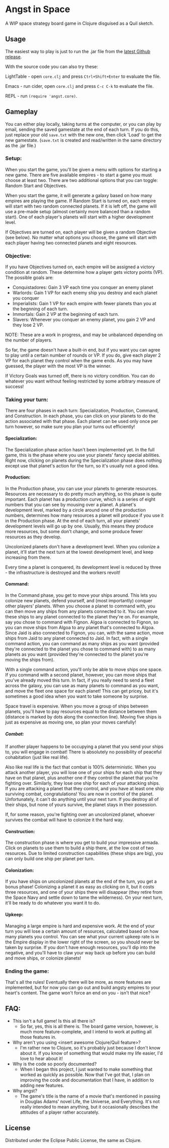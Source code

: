 ﻿# Angst in Space

A WIP space strategy board game in Clojure disguised as a Quil sketch.

## Usage

The easiest way to play is just to run the .jar file from the [latest Github release](https://github.com/Sheep-Dip/angst-in-space/releases).

With the source code you can also try these:

LightTable - open `core.clj` and press `Ctrl+Shift+Enter` to evaluate the file.

Emacs - run cider, open `core.clj` and press `C-c C-k` to evaluate the file.

REPL - run `(require 'angst.core)`.

## Gameplay

You can either play locally, taking turns at the computer, or you can play by email, sending the saved gamestate at the end of each turn. If you do this, just replace your old `save.txt` with the new one, then click 'Load' to get the new gamestate. (`save.txt` is created and read/written in the same directory as the .jar file.)

### Setup:

When you start the game, you'll be given a menu with options for starting a new game. There are five available empires - to start a game you must choose at least two. There are two additional options that you can toggle: Random Start and Objectives. 

When you start the game, it will generate a galaxy based on how many empires are playing the game. If Random Start is turned on, each empire will start with two random connected planets. If it is left off, the game will use a pre-made setup (almost certainly more balanced than a random start). One of each player's planets will start with a higher development level.

If Objectives are turned on, each player will be given a random Objective (see below). No matter what options you choose, the game will start with each player having two connected planets and eight resources.

### Objective:

If you have Objectives turned on, each empire will be assigned a victory condition at random. These determine how a player gets victory points (VP). The possible goals are:

- Conquistadores: Gain 3 VP each time you conquer an enemy planet
- Warlords: Gain 1 VP for each enemy ship you destroy and each planet you conquer
- Imperialists: Gain 1 VP for each empire with fewer planets than you at the begnning of each turn.
- Immortals: Gain 2 VP at the beginning of each turn.
- Slavers: Whenever you conquer an enemy planet, you gain 2 VP and they lose 2 VP.

NOTE: These are a work in progress, and may be unbalanced depending on the number of players.

So far, the game doesn't have a built-in end, but if you want you can agree to play until a certain number of rounds or VP. If you do, give each player 2 VP for each planet they control when the game ends. As you may have guessed, the player with the most VP is the winner.

If Victory Goals was turned off, there is no victory condition. You can do whatever you want without feeling restricted by some arbitrary measure of success!

### Taking your turn:

There are four phases in each turn: Specialization, Production, Command, and Construction. In each phase, you can click on your planets to do the action associated with that phase. Each planet can be used only once per turn however, so make sure you plan your turns out efficiently!

#### Specialization:

The Specialization phase action hasn't been implemented yet. In the full game, this is the phase where you use your planets' fancy special abilities. Right now, clicking on planets during the Specialization phase does nothing except use that planet's action for the turn, so it's usually not a good idea.

#### Production:

In the Production phase, you can use your planets to generate resources. Resources are necessary to do pretty much anything, so this phase is quite important. Each planet has a production curve, which is a series of eight numbers that you can see by mousing over a planet. A planet's development level, marked by a circle around one of the production numbers, determines how many resources a planet will produce if you use it in the Production phase. At the end of each turn, all your planets' development levels will go up by one. Usually, this means they produce more resources, but some don't change, and some produce fewer resources as they develop.

Uncolonized planets don't have a development level. When you colonize a planet, it'll start the next turn at the lowest development level, and keep increasing from there.

Every time a planet is conquered, its development level is reduced by three - the infrastructure is destroyed and the workers revolt! 

#### Command:

In the Command phase, you get to move your ships around. This lets you colonize new planets, defend yourself, and (most importantly) conquer other players' planets. When you choose a planet to command with, you can then move any ships from any planets connected to it. You can move these ships to any planet connected to the planet they're on. For example, say you chose to command with Fignon. Algoa is connected to Fignon, so you can move ships from Algoa to any planet that's connected to Algoa. Since Jaid is also connected to Fignon, you can, with the same action, move ships from Jaid to any planet connected to Jaid. In fact, with a single command action, you can command as many ships as you want (provided they're connected to the planet you chose to command with) to as many planets as you want (provided they're connected to the planet you're moving the ships from).

With a single command action, you'll only be able to move ships one space. If you command with a second planet, however, you can move ships that you've already moved this turn. In fact, if you really need to send a fleet across the galaxy, you can use as many planets to command as you want, and move the fleet one space for each planet! This can get pricey, but it's sometimes a good idea when you want to take someone by surprise.

Space travel is expensive. When you move a group of ships between planets, you'll have to pay resources equal to the distance between them (distance is marked by dots along the connection line). Moving five ships is just as expensive as moving one, so plan your moves carefully!

##### Combat:

If another player happens to be occupying a planet that you send your ships to, you will engage in combat! There is absolutely no possibility of peaceful cohabitation (just like real life).

Also like real life is the fact that combat is 100% deterministic. When you attack another player, you will lose one of your ships for each ship that they have on that planet, plus another one if they control the planet that you're fighting over. Similarly, they lose one ship for each of your attacking ships. If you are attacking a planet that they control, and you have at least one ship surviving combat, congratulations! You are now in control of the planet. Unfortunately, it can't do anything until your next turn. If you destroy all of their ships, but none of yours survive, the planet stays in their posession.

If, for some reason, you're fighting over an uncolonized planet, whoever survives the combat will have to colonize it the hard way.

#### Construction:

The construction phase is where you get to build your impressive armada. Click on planets to use them to build a ship there, at the low cost of two resources. Due to limited construction capabilities (these ships are big), you can only build one ship per planet per turn.

#### Colonization:

If you have ships on uncolonized planets at the end of the turn, you get a bonus phase! Colonizing a planet it as easy as clicking on it, but it costs three resources, and one of your ships there will disappear (they retire from the Space Navy and settle down to tame the wilderness). On your next turn, it'll be ready to do whatever you want it to do.

#### Upkeep:

Managing a large empire is hard and expensive work. At the end of your turn you will lose a certain amount of resources, calculated based on how many planets you control. You can see what your current upkeep rate is in the Empire display in the lower right of the screen, so you should never be taken by surprise. If you don't have enough resources, you'll dip into the negative, and you'll have to claw your way back up before you can build and move ships, or colonize planets!

### Ending the game:

That's all the rules! Eventually there will be more, as more features are implemented, but for now you can go out and build angsty empires to your heart's content. The game won't force an end on you - isn't that nice?

## FAQ:

- This isn't a full game! Is this all there is?
  - So far, yes, this is all there is. The board game version, however, is much more feature-complete, and I intend to work at putting all those features in.
- Why aren't you using \<insert awesome Clojure/Quil feature>?
  - I'm rather new to Clojure, so it's probably just because I don't know about it. If you know of something that would make my life easier, I'd love to hear about it!
- Why is the code so poorly documented?
  - When I began this project, I just wanted to make something that worked as quickly as possible. Now that I've got that, I plan on improving the code and documentation that I have, in addition to adding new features.
- Why angst?
  - The game's title is the name of a movie that's mentioned in passing in Douglas Adams' novel Life, the Universe, and Everything. It's not really intended to mean anything, but it occasionally describes the attitudes of a player rather accurately.

## License

Distributed under the Eclipse Public License, the same as Clojure.